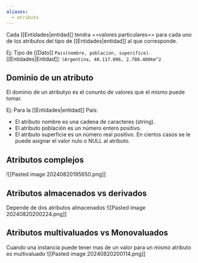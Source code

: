 ```yaml
---
aliases:
  - atributo
---
```


Cada [[Entidades|entidad]] tendra ==valores particulares== para cada uno de los atributos del tipo de [[Entidades|entidad]] al que corresponde.

Ej: Tipo de [[Dato]] `Pais(nombre, población, superifice)`. [[Entidades|Entidad]]: `(Argentina, 40.117.096, 2.780.400km^2`

## Dominio de un atributo
El dominio de un atributyo es el conunto de valores que el mismo puede tomar.

Ej: 
Para la [[Entidades|entidad]] País: 
- El atributo nombre es una cadena de caracteres (string). 
- El atributo población es un número entero positivo. 
- El atributo superficie es un número real positivo.
En ciertos casos se le puede asignar el valor nulo o NULL al atributo.

## Atributos complejos 
![[Pasted image 20240820195650.png]]
## Atributos almacenados vs derivados
Depende de dos atributos almacenados
![[Pasted image 20240820200224.png]]
## Atributos multivaluados vs Monovaluados
Cuando una instancia puede tener mas de un valor para un mismo atributo es multivaluado 
![[Pasted image 20240820200114.png]]